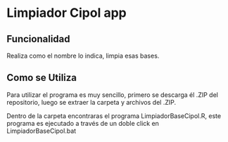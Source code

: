 # Limpiador Cipol app

## Funcionalidad

Realiza como el nombre lo indica, limpia esas bases.

## Como se Utiliza

Para utilizar el programa es muy sencillo, primero se descarga él .ZIP del repositorio, luego se extraer la carpeta y archivos del .ZIP.

Dentro de la carpeta encontraras el programa LimpiadorBaseCipol.R, este programa es ejecutado a través de un doble click en LimpiadorBaseCipol.bat
